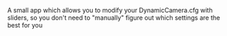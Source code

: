 A small app which allows you to modify your DynamicCamera.cfg with sliders, so you don't need to "manually" figure out which settings are the best for you
